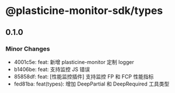 # @plasticine-monitor-sdk/types

## 0.1.0

### Minor Changes

- 4001c5e: feat: 新增 plasticine-monitor 定制 logger
- b1406be: feat: 支持监控 JS 错误
- 85858df: feat: [性能监控插件] 支持监控 FP 和 FCP 性能指标
- fed81ba: feat(types): 增加 DeepPartial 和 DeepRequired 工具类型
